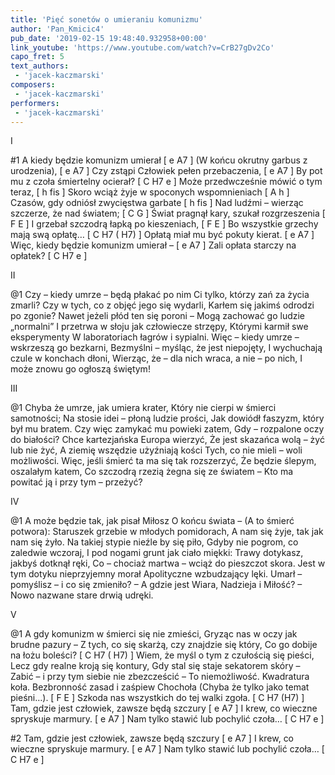 ```yaml
---
title: 'Pięć sonetów o umieraniu komunizmu'
author: 'Pan_Kmicic4'
pub_date: '2019-02-15 19:48:40.932958+00:00'
link_youtube: 'https://www.youtube.com/watch?v=CrB27gDv2Co'
capo_fret: 5
text_authors:
 - 'jacek-kaczmarski'
composers:
 - 'jacek-kaczmarski'
performers:
 - 'jacek-kaczmarski'
---
```


I

#1
A kiedy będzie komunizm umierał [ e A7 ]
(W końcu okrutny garbus z urodzenia), [ e A7 ]
Czy zstąpi Człowiek pełen przebaczenia, [ e A7 ]
By pot mu z czoła śmiertelny ocierał? [ C H7 e ]
Może przedwcześnie mówić o tym teraz, [ h fis ]
Skoro wciąż żyje w spoconych wspomnieniach [ A h ]
Czasów, gdy odniósł zwycięstwa garbate [ h fis ]
Nad ludźmi – wierząc szczerze, że nad światem; [ C G ]
Świat pragnął kary, szukał rozgrzeszenia [ F E ]
I grzebał szczodrą łapką po kieszeniach, [ F E ]
Bo wszystkie grzechy mają swą opłatę… [ C H7 ( H7) ]
Opłatą miał mu być pokuty kierat. [ e A7 ]
Więc, kiedy będzie komunizm umierał – [ e A7 ]
Zali opłata starczy na opłatek? [ C H7 e ]

II

@1
Czy – kiedy umrze – będą płakać po nim
Ci tylko, którzy zań za życia zmarli?
Czy w tych, co z objęć jego się wydarli,
Karłem się jakimś odrodzi po zgonie?
Nawet jeżeli płód ten się poroni –
Mogą zachować go ludzie „normalni”
I przetrwa w słoju jak człowiecze strzępy,
Którymi karmił swe eksperymenty
W laboratoriach łagrów i sypialni.
Więc – kiedy umrze – wskrzeszą go bezkarni,
Bezmyślni – myśląc, że jest niepojęty,
I wychuchają czule w konchach dłoni,
Wierząc, że – dla nich wraca, a nie – po nich,
I może znowu go ogłoszą świętym!

III

@1
Chyba że umrze, jak umiera krater,
Który nie cierpi w śmierci samotności;
Na stosie idei – płoną ludzie prości,
Jak dowiódł faszyzm, który był mu bratem.
Czy więc zamykać mu powieki zatem,
Gdy – rozpalone oczy do białości?
Chce kartezjańska Europa wierzyć,
Że jest skazańca wolą – żyć lub nie żyć,
A ziemię wszędzie użyźniają kości
Tych, co nie mieli – woli możliwości.
Więc, jeśli śmierć ta ma się tak rozszerzyć,
Że będzie ślepym, oszalałym katem,
Co szczodrą rzezią żegna się ze światem –
Kto ma powitać ją i przy tym – przeżyć?

IV

@1
A może będzie tak, jak pisał Miłosz
O końcu świata – (A to śmierć potwora):
Staruszek grzebie w młodych pomidorach,
A nam się żyje, tak jak nam się żyło.
Na takiej stypie nieźle by się piło,
Gdyby nie pogrom, co zaledwie wczoraj,
I pod nogami grunt jak ciało miękki:
Trawy dotykasz, jakbyś dotknął ręki,
Co – chociaż martwa – wciąż do pieszczot skora.
Jest w tym dotyku nieprzyjemny morał
Apolityczne wzbudzający lęki.
Umarł – pomyślisz – i co się zmieniło? –
A gdzie jest Wiara, Nadzieja i Miłość? –
Nowo nazwane stare drwią udręki.

V

@1
A gdy komunizm w śmierci się nie zmieści,
Gryząc nas w oczy jak brudne pazury –
Z tych, co się skarżą, czy znajdzie się który,
Co go dobije na łożu boleści? [ C H7 ( H7) ]
Wiem, że myśl o tym z czułością się pieści,
Lecz gdy realne kroją się kontury,
Gdy stal się staje sekatorem skóry –
Zabić – i przy tym siebie nie zbezcześcić –
To niemożliwość. Kwadratura koła.
Bezbronność zasad i zaśpiew Chochoła
(Chyba że tylko jako temat pieśni…). [ F E ]
Szkoda nas wszystkich do tej walki zgoła.  [ C H7 (H7) ]
Tam, gdzie jest człowiek, zawsze będą szczury [ e A7 ]
I krew, co wieczne spryskuje marmury. [ e A7 ]
Nam tylko stawić lub pochylić czoła…  [ C H7 e ]

#2
Tam, gdzie jest człowiek, zawsze będą szczury [ e A7 ]
I krew, co wieczne spryskuje marmury. [ e A7 ]
Nam tylko stawić lub pochylić czoła… [ C H7 e ]
